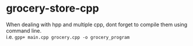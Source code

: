 # grocery-store-cpp

When dealing with hpp and multiple cpp, dont forget to compile them using command line. <br>
i.e. `gpp+ main.cpp grocery.cpp -o grocery_program`